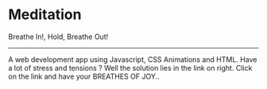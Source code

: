 # Meditation
Breathe In!, Hold, Breathe Out!
_______________________________________
A web development app using Javascript, CSS Animations and HTML.
Have a lot of stress and tensions ? Well the solution lies in the link on right.
Click on the link and have your BREATHES OF JOY..
